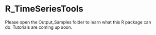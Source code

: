 # R_TimeSeriesTools
Please open the Output_Samples folder to learn what this R package can do. 
Tutorials are coming up soon. 
